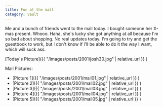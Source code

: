 ```yaml
---
title: Fun at the mall
category: vault
---
```


Me and a bunch of friends went to the mall today. I bought someone her X-mas
present. Whooo. Haha, she's lucky she got anything at all because I'm so bad
about shopping. No real updates today. I'm going to try and get the guestbook
to work, but I don't know if I'll be able to do it the way I want, which will
suck ass.

[Today's Picture]({{ "/images/posts/2001/josh30.jpg" | relative_url }} )

Mall Pictures:

- [Picture 1]({{ "/images/posts/2001/mall01.jpg" | relative_url }} )
- [Picture 2]({{ "/images/posts/2001/mall02.jpg" | relative_url }} )
- [Picture 3]({{ "/images/posts/2001/mall03.jpg" | relative_url }} )
- [Picture 4]({{ "/images/posts/2001/mall04.jpg" | relative_url }} )
- [Picture 5]({{ "/images/posts/2001/mall05.jpg" | relative_url }} )
